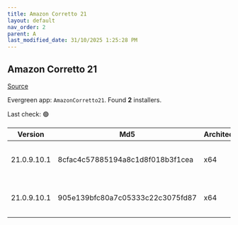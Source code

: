 ```yaml
---
title: Amazon Corretto 21
layout: default
nav_order: 2
parent: A
last_modified_date: 31/10/2025 1:25:28 PM
---
```


## Amazon Corretto 21

[Source](https://aws.amazon.com/corretto/)

Evergreen app: `AmazonCorretto21`. Found **2** installers.

Last check: 🟢

| Version     | Md5                              | Architecture | Type | URI                                                                                                                                                                                                          |
| ----------- | -------------------------------- | ------------ | ---- | ------------------------------------------------------------------------------------------------------------------------------------------------------------------------------------------------------------ |
| 21.0.9.10.1 | 8cfac4c57885194a8c1d8f018b3f1cea | x64          | msi  | [https://corretto.aws/downloads/resources/21.0.9.10.1/amazon-corretto-21.0.9.10.1-windows-x64.msi](https://corretto.aws/downloads/resources/21.0.9.10.1/amazon-corretto-21.0.9.10.1-windows-x64.msi)         |
| 21.0.9.10.1 | 905e139bfc80a7c05333c22c3075fd87 | x64          | zip  | [https://corretto.aws/downloads/resources/21.0.9.10.1/amazon-corretto-21.0.9.10.1-windows-x64-jdk.zip](https://corretto.aws/downloads/resources/21.0.9.10.1/amazon-corretto-21.0.9.10.1-windows-x64-jdk.zip) |
